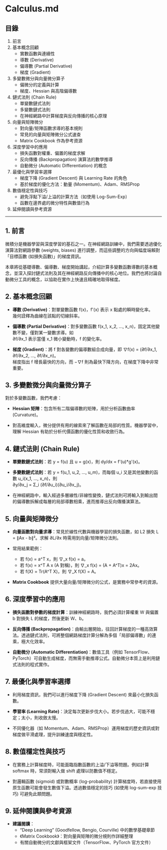 # Calculus.md

## 目錄
1. 前言
2. 基本概念回顧
    - 實數函數與連續性
    - 導數 (Derivative)
    - 偏導數 (Partial Derivative)
    - 梯度 (Gradient)
3. 多變數微分與向量微分算子
    - 偏微分的定義與計算
    - 梯度、Hessian 與高階偏導數
4. 鏈式法則 (Chain Rule)
    - 單變數鏈式法則
    - 多變數鏈式法則
    - 在神經網路中計算梯度與反向傳播的核心原理
5. 向量與矩陣微分
    - 對向量/矩陣函數求導的基本規則
    - 常見的向量與矩陣微分公式速查
    - Matrix Cookbook 作為參考資源
6. 深度學習中的應用
    - 損失函數對權重、偏置的梯度求解
    - 反向傳播 (Backpropagation) 演算法的數學推導
    - 自動微分 (Automatic Differentiation) 的概念
7. 最優化與學習率選擇
    - 梯度下降 (Gradient Descent) 與 Learning Rate 的角色
    - 基於梯度的優化方法：動量 (Momentum)、Adam、RMSProp
8. 數值穩定性與技巧
    - 避免浮點下溢/上溢的計算方法（如使用 Log-Sum-Exp）
    - 函數在邊界處的微分特性與數值行為
9. 延伸閱讀與參考資源

---

## 1. 前言

微積分是機器學習與深度學習的基石之一。在神經網路訓練中，我們需要透過優化演算法對網路參數 (weights, biases) 進行調整，而這些調整的方向與幅度端賴對「目標函數 (如損失函數)」的梯度資訊。

本章將從基礎導數、偏導數、梯度開始講起，介紹計算多變數函數導數的基本概念，並深入探討鏈式法則及其在神經網路反向傳播中的核心地位。我們也將討論自動微分工具的概念，以協助在實作上快速且精確地取得梯度。

## 2. 基本概念回顧

- **導數 (Derivative)**：對單變數函數 f(x)，f'(x) 表示 x 點處的瞬時變化率。  
  幾何詮釋為曲線在該點的切線斜率。

- **偏導數 (Partial Derivative)**：對多變數函數 f(x_1, x_2, ..., x_n)，固定其他變數不變，僅對某一變數求導。如  
  ∂f/∂x_1 表示當僅 x_1 微小變動時，f 的變化率。

- **梯度 (Gradient)**：將 f 對各變數的偏導數組合成向量，即 ∇f(x) = (∂f/∂x_1, ∂f/∂x_2, ..., ∂f/∂x_n)。  
  梯度指出 f 增長最快的方向，而 −∇f 則為最快下降方向，在梯度下降中非常重要。

## 3. 多變數微分與向量微分算子

對於多變數函數，我們考慮：

- **Hessian 矩陣**：包含所有二階偏導數的矩陣，用於分析函數曲率 (Curvature)。

- 對高維度輸入，微分提供有用的線索來了解函數在局部的性質。機器學習中，理解 Hessian 有助於分析代價函數的優化性質和收斂行為。

## 4. 鏈式法則 (Chain Rule)

- **單變數鏈式法則**：若 y = f(u) 且 u = g(x)，則 dy/dx = f'(u)*g'(x)。
  
- **多變數鏈式法則**：若 y = f(u_1, u_2, ..., u_m)，而每個 u_i 又是其他變數的函數 u_i(x_1, ..., x_n)，則  
  ∂y/∂x_j = Σ_i (∂f/∂u_i)(∂u_i/∂x_j)。

- 在神經網路中，輸入經過多層線性/非線性變換，鏈式法則可將輸入到輸出間的偏導數拆解成每層的局部導數相乘，進而推導出反向傳播演算法。

## 5. 向量與矩陣微分

- **向量函數對向量求導**：常見於線性代數與機器學習的損失函數，如 L2 損失 L = ∥Ax - b∥²。求解 ∂L/∂x 時需用到向量/矩陣微分法則。

- 常用結果範例：  
  - 若 f(x) = a^T x，則 ∇_x f(x) = a。  
  - 若 f(x) = x^T A x (A 對稱)，則 ∇_x f(x) = (A + A^T)x = 2Ax。  
  - 若 f(X) = Tr(A^T X)，則 ∇_X f(X) = A。

- **Matrix Cookbook** 提供大量向量/矩陣微分的公式，是實務中常參考的資源。

## 6. 深度學習中的應用

- **損失函數對參數的梯度計算**：訓練神經網路時，我們必須計算權重 W 與偏置 b 對損失 L 的梯度，然後更新 W、b。

- **反向傳播 (Backpropagation)**：由輸出層開始，往回計算梯度的一種高效算法。透過鏈式法則，可將整個網路梯度計算分解為多個「局部偏導數」的連乘，極大化效率。

- **自動微分 (Automatic Differentiation)**：數值工具（例如 TensorFlow、PyTorch）可自動生成梯度，而無需手動推導公式。自動微分本質上是利用鏈式法則的程式實作。

## 7. 最優化與學習率選擇

- 利用梯度資訊，我們可以進行梯度下降 (Gradient Descent) 來最小化損失函數。

- **學習率 (Learning Rate)**：決定每次更新步伐大小。若步伐過大，可能不穩定；太小，則收斂太慢。

- 不同優化器（如 Momentum、Adam、RMSProp）運用梯度的歷史資訊或對梯度做平滑處理，提升訓練速度與穩定性。

## 8. 數值穩定性與技巧

- 在實務上計算梯度時，可能面臨指數函數的上溢/下溢等問題。例如計算 softmax 時，常須對輸入做 shift 處理以防數值不穩定。

- 對邏輯函數 (sigmoid) 或對數概率 (log-probability) 計算梯度時，若直接使用原生函數可能會發生數值下溢。透過數值穩定的技巧 (如使用 log-sum-exp 技巧) 可避免此類問題。

## 9. 延伸閱讀與參考資源

- **建議閱讀**：  
  - “Deep Learning” (Goodfellow, Bengio, Courville) 中的數學基礎章節  
  - 《Matrix Cookbook》：對向量與矩陣的微分規則作詳細整理  
  - 有關自動微分的文獻與框架文件（TensorFlow、PyTorch 官方文件）

